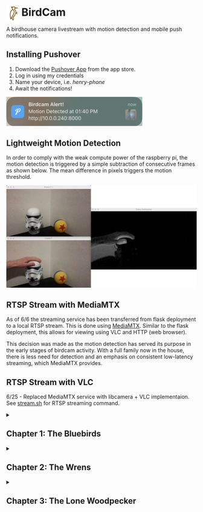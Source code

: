 # BirdCam <img style='float: left;' src='media/bird72.png' width='40'>
A birdhouse camera livestream with motion detection and mobile push notifications.

## Installing Pushover

1. Download the [Pushover App](https://apps.apple.com/us/app/pushover-notifications/id506088175?ls=1) from the app store.
2. Log in using my credentials
3.  Name your device, i.e. *henry-phone*
4. Await the notifications!

<img src='media/push_notif.png' width='360'>

## Lightweight Motion Detection

In order to comply with the weak compute power of the raspberry pi, the motion detection is triggered by a simple subtraction of consecutive frames as shown below. The mean difference in pixels triggers the motion threshold.

<img src='media/light_modec.png'>

## RTSP Stream with MediaMTX
As of 6/6 the streaming service has been transferred from flask deployment to a local RTSP stream. This is done using [MediaMTX](https://github.com/bluenviron/mediamtx). Similar to the flask deployment, this allows for viewing using VLC and HTTP (web browser).

This decision was made as the motion detection has served its purpose in the early stages of birdcam activity. With a full family now in the house, there is less need for detection and an emphasis on consistent low-latency streaming, which MediaMTX provides.

## RTSP Stream with VLC

6/25 - Replaced MediaMTX service with libcamera + VLC implementaion. See [stream.sh](https://github.com/henrynoyes/birdcam/blob/master/stream.sh) for RTSP streaming command.

<details>

<summary><h2>Chapter 1: The Bluebirds</h2></summary>

## Update 5/24/23

The birdcam has its first visitor. Caught perfectly by the motion detection :D

<img src='media/visitor.jpeg' width='480'>

## Update 5/27

Sneak peek of nest construction

<img src='media/construction.gif' width='480'>

## Update 6/6

Eggcellent news, we are housing a [bluebird](https://www.allaboutbirds.org/guide/Eastern_Bluebird/overview) family

<img src='media/eggcellent.jpg' width='480'>

## Update 6/18

The babies have escaped their eggs

<img src='media/hatch.gif' width='480'>

## Update 6/20

More baby action + mini afros

<img src='media/scream.gif' width='480'>

## Update 6/25

They are growing up fast and attempting to open their eyes

<img src='media/squint.gif' width='480'>

## Update 7/1

Full family of feathers

<img src='media/fam.gif' width='480'>

## Update 7/5

4 of the babies have officially left the nest! Only a single runt remains with mama...

<img src='media/runt.jpg' width='480'> 

## Update 7/6

Success!! All the fledglings are flying out in the backyard

<img src='media/empty.jpg' width='480'> 

Until the next family arrives...

</details>

<details>

<summary><h2>Chapter 2: The Wrens</h2></summary>

## Update 7/19/23

The bluebird nest was cleared out and a female [carolina wren](https://www.allaboutbirds.org/guide/Carolina_Wren/overview) is our newest inhabitant. The four eggs were laid a few days ago and will take another week or so to hatch.

<img src='media/wren-eggs.gif' width='480'>

## Update 8/10

Some shots of the three baby wrens. Unfortunately one of the eggs did not hatch. The trio is fledging quickly!

<img src='media/wren_feed.gif' width='480'>


</details>

<details>

<summary><h2>Chapter 3: The Lone Woodpecker</h2></summary>

## Update 8/23/24

It's been an uneventful summer for the birdcam, to say the least. Early June saw a potential bluebird nesting thwarted by a violent sparrow, and July was entirely devoid of activity. Finally, a couple weeks ago, we secured our first inhabitant of the summer: a [downy woodpecker](https://www.allaboutbirds.org/guide/Downy_Woodpecker/overview). They have adopted the birdcam as a roosting box. They dwell from dawn to dusk and often spend time cleaning their feathers before dozing off.

<img src='media/downy.gif' width='480'>

</details>


